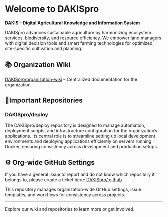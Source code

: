 # Welcome to DAKISpro

**DAKIS – Digital Agricultural Knowledge and Information System**

DAKISpro advances sustainable agriculture by harmonizing ecosystem services, biodiversity, and resource efficiency. We empower land managers with digital decision tools and smart farming technologies for optimized, site-specific cultivation and planning.

## 📚 Organization Wiki
[DAKISpro/organization-wiki](https://github.com/DAKISpro/organization-wiki/wiki) – Centralized documentation for the organization.

## 📂Important Repositories

### DAKISpro/deploy

The DAKISpro/deploy repository is designed to manage automation, deployment scripts, and infrastructure configuration for the organization’s applications. Its central role is to streamline setting up local development environments and deploying applications efficiently on servers running Docker, ensuring consistency across development and production setups.

## ⚙️ Org-wide GitHub Settings

If you have a general issue to report and do not know which repository it belongs to, please create a ticket here: [DAKISpro/.github](https://github.com/DAKISpro/.github/issues) 

This repository manages organization-wide GitHub settings, issue templates, and workflows for consistency across projects.

---

Explore our wiki and repositories to learn more or get involved.
